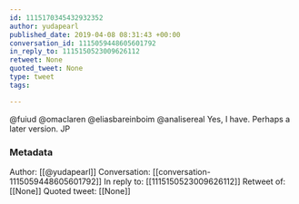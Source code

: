 ```yaml
---
id: 1115170345432932352
author: yudapearl
published_date: 2019-04-08 08:31:43 +00:00
conversation_id: 1115059448605601792
in_reply_to: 1115150523009626112
retweet: None
quoted_tweet: None
type: tweet
tags:

---
```


@fuiud @omaclaren @eliasbareinboim @analisereal Yes, I have. Perhaps a later version. JP

### Metadata

Author: [[@yudapearl]]
Conversation: [[conversation-1115059448605601792]]
In reply to: [[1115150523009626112]]
Retweet of: [[None]]
Quoted tweet: [[None]]
